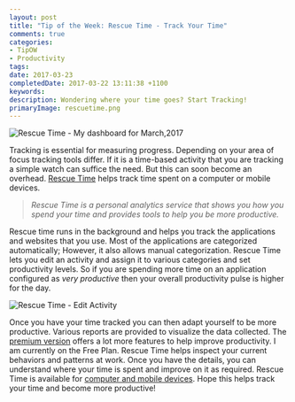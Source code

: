 ```yaml
---
layout: post
title: "Tip of the Week: Rescue Time - Track Your Time"
comments: true
categories: 
- TipOW
- Productivity
tags: 
date: 2017-03-23
completedDate: 2017-03-22 13:11:38 +1100
keywords: 
description: Wondering where your time goes? Start Tracking!
primaryImage: rescuetime.png
---
```


<img alt="Rescue Time - My dashboard for March,2017" src="{{site.images_root}}/rescuetime.png" />

Tracking is essential for measuring progress. Depending on your area of focus tracking tools differ. If it is a time-based activity that you are tracking a simple watch can suffice the need. But this can soon become an overhead. [Rescue Time](https://www.rescuetime.com/) helps track time spent on a computer or mobile devices.

> *Rescue Time is a  personal analytics service that shows you how you spend your time and provides tools to help you be more productive.*

Rescue time runs in the background and helps you track the applications and websites that you use. Most of the applications are categorized automatically; However, it also allows manual categorization. Rescue Time lets you edit an activity and assign it to various categories and set productivity levels. So if you are spending more time on an application configured as *very productive* then your overall productivity pulse is higher for the day.

<img alt="Rescue Time - Edit Activity" src="{{site.images_root}}/rescuetime_edit_activity.png" />

Once you have your time tracked you can then adapt yourself to be more productive. Various reports are provided to visualize the data collected. The [premium version](https://www.rescuetime.com/rescuetime-pro) offers a lot more features to help improve productivity. I am currently on the Free Plan. Rescue Time helps inspect your current behaviors and patterns at work. Once you have the details, you can understand where your time is spent and improve on it as required. Rescue Time is available for [computer and mobile devices](https://www.rescuetime.com/get_rescuetime). Hope this helps track your time and become more productive!